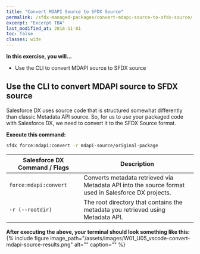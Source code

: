 ```yaml
---
title: "Convert MDAPI Source to SFDX Source"
permalink: /sfdx-managed-packages/convert-mdapi-source-to-sfdx-source/
excerpt: "Excerpt TBA"
last_modified_at: 2018-11-01
toc: false
classes: wide
---
```


**In this exercise, you will...**

* Use the CLI to convert MDAPI source to SFDX source

## Use the CLI to convert MDAPI source to SFDX source
Salesforce DX uses source code that is structured somewhat differently than classic Metadata API source.  So, for us to use your packaged code with Salesforce DX, we need to convert it to the SFDX Source format.

**Execute this command:**
```bash
sfdx force:mdapi:convert -r mdapi-source/original-package
```

| Salesforce DX Command / Flags   | Description                                             |
| --------------------------------| --------------------------------------------------------|
| `force:mdapi:convert`           | Converts metadata retrieved via Metadata API into the source format used in Salesforce DX projects. |
| `-r (--rootdir)`                | The root directory that contains the metadata you retrieved using Metadata API. |


**After executing the above, your terminal should look something like this:**
{% include figure image_path="/assets/images/W01_U05_vscode-convert-mdapi-source-results.png" alt="" caption="" %}

